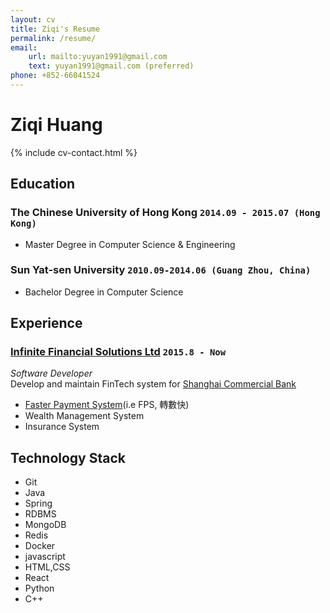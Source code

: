 ```yaml
---
layout: cv
title: Ziqi's Resume
permalink: /resume/
email:
    url: mailto:yuyan1991@gmail.com
    text: yuyan1991@gmail.com (preferred)
phone: +852-66041524
---
```


# Ziqi **Huang**

<!--
include contact information from the front matter
Supported arguments:
    - homepage: url, text
    - phone
    - email
-->

{% include cv-contact.html %}

## Education

### **The Chinese University of Hong Kong** `2014.09 - 2015.07 (Hong Kong)`

- Master Degree in Computer Science & Engineering

### **Sun Yat-sen University** `2010.09-2014.06 (Guang Zhou, China)`

- Bachelor Degree in Computer Science

## Experience

### [Infinite Financial Solutions Ltd](https://www.ifshk.com) `2015.8 - Now`

_Software Developer_<br>
Develop and maintain FinTech system for [Shanghai Commercial Bank](https://www.shacombank.com.hk/)

* [Faster Payment System](https://fps.hkicl.com.hk/eng/fps/index.php)(i.e FPS, 轉數快)
* Wealth Management System
* Insurance System

## Technology Stack

* Git
* Java
* Spring
* RDBMS
* MongoDB
* Redis
* Docker
* javascript
* HTML,CSS
* React
* Python
* C++
